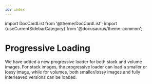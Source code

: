 ```yaml
---
id: index
---
```


import DocCardList from '@theme/DocCardList';
import {useCurrentSidebarCategory} from '@docusaurus/theme-common';

# Progressive Loading

We have added a new progressive loader for both stack and volume images. For
stack images, the progressive loader can load a smaller or lossy image, while
for volumes, both smaller/lossy images and fully interleaved versions can be
loaded.

<DocCardList items={useCurrentSidebarCategory().items}/>
